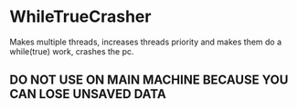 # WhileTrueCrasher
Makes multiple threads, increases threads priority and makes them do a while(true) work, crashes the pc.

## DO NOT USE ON MAIN MACHINE BECAUSE YOU CAN LOSE UNSAVED DATA
